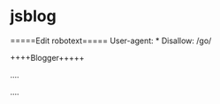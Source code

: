 # jsblog
=====Edit robotext=====
 User-agent: *
 Disallow: /go/
 
 
 ++++Blogger+++++
 <HEAD>
  ....
  
 <script src="#" type="text/javascript"></script>
  
  ....
  </HEAD>
